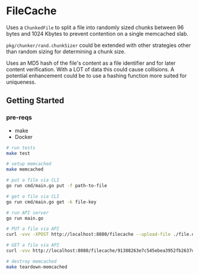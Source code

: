 # FileCache

Uses a `ChunkedFile` to split a file into randomly sized chunks between 96 bytes and 1024 Kbytes to prevent contention on a single memcached slab.

`pkg/chunker/rand.chunkSizer` could be extended with other strategies other than random sizing for determining a chunk size.

Uses an MD5 hash of the file's content as a file identifier and for later content verification. With a LOT of data this could cause collisions. A potential enhancement could be to use a hashing function more suited for uniqueness.

## Getting Started

### pre-reqs

- make
- Docker

```sh
# run tests
make test

# setup memcached
make memcached

# put a file via CLI
go run cmd/main.go put -f path-to-file

# get a file via CLI
go run cmd/main.go get -k file-key

# run API server
go run main.go

# PUT a file via API
curl -vvv -XPOST http://localhost:8080/filecache --upload-file ./file.dat

# GET a file via API
curl -vvv http://localhost:8080/filecache/91388263e7c545ebea3952fb2637dffa --output file.dat

# destroy memcached
make teardown-memcached
```
